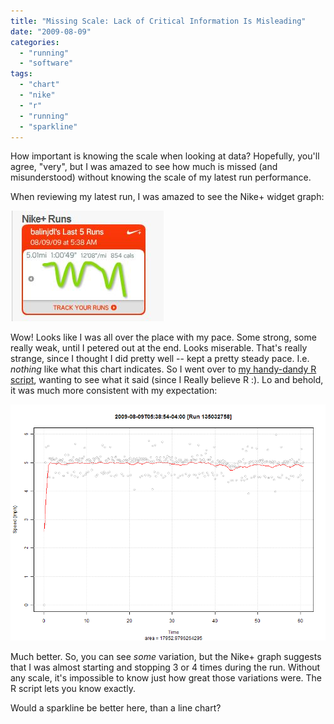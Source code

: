```yaml
---
title: "Missing Scale: Lack of Critical Information Is Misleading"
date: "2009-08-09"
categories: 
  - "running"
  - "software"
tags: 
  - "chart"
  - "nike"
  - "r"
  - "running"
  - "sparkline"
---
```


How important is knowing the scale when looking at data? Hopefully, you'll agree, "very", but I was amazed to see how much is missed (and misunderstood) without knowing the scale of my latest run performance.

When reviewing my latest run, I was amazed to see the Nike+ widget graph:

![Nike+ swf graph of run Aug 9, 2009](images/nikerun-graph-20090809.jpg "nikerun-graph-20090809") 

Wow! Looks like I was all over the place with my pace. Some strong, some really weak, until I petered out at the end. Looks miserable. That's really strange, since I thought I did pretty well -- kept a pretty steady pace. I.e. _nothing_ like what this chart indicates. So I went over to [my handy-dandy R script](https://blog.balinsbooks.com/2009/06/05/new-r-script-plot-nike-runs/), wanting to see what it said (since I Really believe R :). Lo and behold, it was much more consistent with my expectation:

![nike_run_1545852797_135032758](images/nike_run_1545852797_135032758.png "nike_run_1545852797_135032758")

Much better. So, you can see _some_ variation, but the Nike+ graph suggests that I was almost starting and stopping 3 or 4 times during the run. Without any scale, it's impossible to know just how great those variations were. The R script lets you know exactly.

Would a sparkline be better here, than a line chart?
